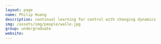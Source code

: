 ```yaml
---
layout: page
name: Philip Huang
description: continual learning for control with changing dynamics 
img: /assets/img/people/walle.jpg
group: undergraduate
website: 
---
```


